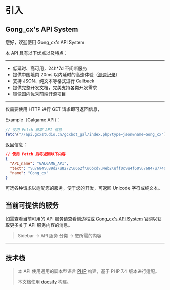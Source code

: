 # 引入

## Gong_cx's API System

您好，欢迎使用 Gong_cx's API System

本 API 具有以下优点以及特点：

---

- 低延时、高可用，24h\*7d 不间断服务
- 提供中国境内 20ms 以内延时的高速体验（[测速记录](http://ping.chinaz.com/api.gcxstudio.cn)）
- 支持 JSON、纯文本等格式进行 Callback
- 提供完整开发文档，完美支持各类开发需求
- 镜像国内优秀前端开源项目

---

仅需要使用 HTTP 进行 GET 请求即可返回信息，

Example（Galgame API）：

```javascript
// 使用 Fetch 获取 API 信息
fetch("//api.gcxstudio.cn/gcxbot_gal/index.php?type=json&name=Gong_cx");
```

返回信息：

```json
// 使用 Fetch 后将返回以下内容
{
  "API_name": "GALGAME_API",
  "text": "\u7684\u89d2\u8272\u662f\u6bcd\u4eb2\uff0c\u4f60\u7684\u7740\u88c5\u662f\u793e\u957f\uff0c\u4f60\u7ecf\u5386\u7684\u5267\u60c5\u662f\u8272\u8bf1\uff0c\u4f60\u7684\u5916\u8c8c\u7279\u5f81\u662f\u5305\u830e\uff0c\u4f60\u6700\u559c\u6b22\u7684\u9053\u5177\u662f\u97ad\u5b50/\u7ef3\u5b50/\u8721\u70db\uff0c\u4f60\u6700\u559c\u6b22\u7684\u73a9\u6cd5\u662f\u809b\u4ea4\uff0c\u6d17\u8111\u548c\u9732\u51fa",
  "name": "Gong_cx"
}
```

可选各种请求以适配您的服务，便于您的开发，可返回 Unicode 字符或纯文本。

## 当前可提供的服务

如需查看当前可用的 API 服务请查看侧边栏或 [Gong_cx's API System](https://api.gcxstudio.cn) 官网以获取更多关于 API 服务内容的消息。

> Sidebar -> API 服务 分类 -> 您所需的内容

---

## 技术栈

> 本 API 使用通用的脚本型语言 [PHP](https://www.php.net/) 构建，基于 PHP 7.4 版本进行适配。
>
> 本文档使用 [docsify](https://docsify.js.org/) 构建。
